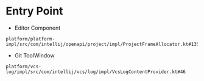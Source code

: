 # Entry Point

+ Editor Component

```text
platform/platform-impl/src/com/intellij/openapi/project/impl/ProjectFrameAllocator.kt#135
```

+ Git ToolWindow

```text
platform/vcs-log/impl/src/com/intellij/vcs/log/impl/VcsLogContentProvider.kt#46
```